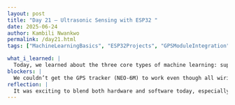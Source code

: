 ```yaml
---
layout: post
title: "Day 21 – Ultrasonic Sensing with ESP32 "
date: 2025-06-24
author: Kambili Nwankwo
permalink: /day21.html
tags: ["MachineLearningBasics", "ESP32Projects", "GPSModuleIntegration", "SensorProgramming"]

what_i_learned: |
  Today, we learned about the three core types of machine learning: supervised, unsupervised, and reinforcement learning. A guest speaker, who is a friend of our graduate mentor, explained each type with real-life examples, which made the concepts clearer and more engaging. We discussed how supervised learning relies on labeled data, how unsupervised learning detects hidden patterns, and how reinforcement learning uses reward-based feedback. This sparked a lot of curiosity and group interaction.On the hardware side, we practiced uploading and testing code for the MQ-135 gas sensor using the Arduino IDE and ESP32. We connected the sensor to GPIO 36, monitored analog readings, and calculated voltage levels in the Serial Monitor. We also attempted to set up the NEO-6M GPS module, wiring it through UART pins and using the TinyGPSPlus library. It was a good blend of theory and hands-on learning that tied software and hardware together.
blockers: |
  We couldn’t get the GPS tracker (NEO-6M) to work even though all wiring and code seemed correct. It wasn’t clear whether the issue was with the satellite lock, the module, or the serial configuration. Despite repeated attempts and double-checking, the GPS data didn’t show up on the serial monitor
reflection: |
  It was exciting to blend both hardware and software today, especially when combining AI theory with hands-on embedded system practice. The machine learning session helped clarify real-world uses of different models, while the GPS integration reminded us how meticulous hardware debugging can be. The blocker was frustrating but also taught us the importance of patience and systematic testing. I’m looking forward to solving the GPS issue and possibly extending the setup to Firebase once it's working.
---
```

